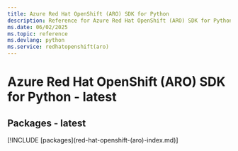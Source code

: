 ```yaml
---
title: Azure Red Hat OpenShift (ARO) SDK for Python
description: Reference for Azure Red Hat OpenShift (ARO) SDK for Python
ms.date: 06/02/2025
ms.topic: reference
ms.devlang: python
ms.service: redhatopenshift(aro)
---
```

# Azure Red Hat OpenShift (ARO) SDK for Python - latest
## Packages - latest
[!INCLUDE [packages](red-hat-openshift-(aro\)-index.md)]
